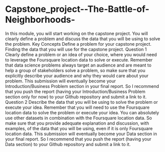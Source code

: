 # Capstone_project--The-Battle-of-Neighborhoods-
In this module, you will start working on the capstone project. You will clearly define a problem and discuss the data that you will be using to solve the problem.  Key Concepts Define a problem for your capstone project. Finding the data that you will use for the capstone project. Question 1 Clearly define a problem or an idea of your choice, where you would need to leverage the Foursquare location data to solve or execute. Remember that data science problems always target an audience and are meant to help a group of stakeholders solve a problem, so make sure that you explicitly describe your audience and why they would care about your problem.  This submission will eventually become your Introduction/Business Problem section in your final report. So I recommend that you push the report (having your Introduction/Business Problem section only for now) to your Github repository and submit a link to it.  Question 2 Describe the data that you will be using to solve the problem or execute your idea. Remember that you will need to use the Foursquare location data to solve the problem or execute your idea. You can absolutely use other datasets in combination with the Foursquare location data. So make sure that you provide adequate explanation and discussion, with examples, of the data that you will be using, even if it is only Foursquare location data.  This submission will eventually become your Data section in your final report. So I recommend that you push the report (having your Data section) to your Github repository and submit a link to it.
